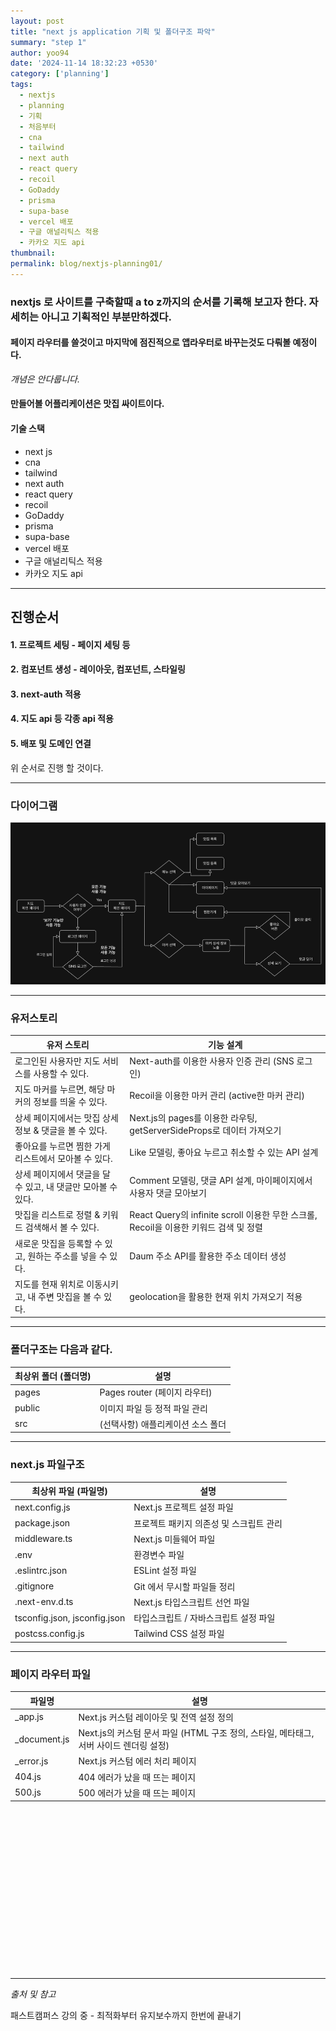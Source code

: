 ```yaml
---
layout: post
title: "next js application 기획 및 폴더구조 파악"
summary: "step 1"
author: yoo94
date: '2024-11-14 18:32:23 +0530'
category: ['planning']
tags:
  - nextjs
  - planning
  - 기획
  - 처음부터
  - cna
  - tailwind
  - next auth
  - react query
  - recoil
  - GoDaddy
  - prisma
  - supa-base
  - vercel 배포
  - 구글 애널리틱스 적용
  - 카카오 지도 api
thumbnail: 
permalink: blog/nextjs-planning01/
---
```


### nextjs 로 사이트를 구축할때 a to z까지의 순서를 기록해 보고자 한다. 자세히는 아니고 기획적인 부분만하겠다. 

#### 페이지 라우터를 쓸것이고 마지막에 점진적으로 앱라우터로 바꾸는것도 다뤄볼 예정이다.

*개념은 안다룹니다.*

#### 만들어볼 어플리케이션은 맛집 싸이트이다. 

#### 기술 스택
- next js
- cna
- tailwind
- next auth
- react query
- recoil
- GoDaddy
- prisma
- supa-base
- vercel 배포
- 구글 애널리틱스 적용
- 카카오 지도 api

---

## 진행순서

#### 1. 프로젝트 세팅 - 페이지 세팅 등 

#### 2. 컴포넌트 생성 - 레이아웃, 컴포넌트, 스타일링

#### 3. next-auth 적용

#### 4. 지도 api 등 각종 api 적용

#### 5. 배포 및 도메인 연결


위 순서로 진행 할 것이다.

---

### 다이어그램

<img src="/blog/postImg/diagram.png" alt="Pasted image diagram.png" style="max-width:100%;">

---

### 유저스토리

| **유저 스토리**                                       | **기능 설계**                                                                 |
|------------------------------------------------------|------------------------------------------------------------------------------|
| 로그인된 사용자만 지도 서비스를 사용할 수 있다.        | Next-auth를 이용한 사용자 인증 관리 (SNS 로그인)                              |
| 지도 마커를 누르면, 해당 마커의 정보를 띄울 수 있다.  | Recoil을 이용한 마커 관리 (active한 마커 관리)                               |
| 상세 페이지에서는 맛집 상세 정보 & 댓글을 볼 수 있다. | Next.js의 pages를 이용한 라우팅, getServerSideProps로 데이터 가져오기          |
| 좋아요를 누르면 찜한 가게 리스트에서 모아볼 수 있다.  | Like 모델링, 좋아요 누르고 취소할 수 있는 API 설계                           |
| 상세 페이지에서 댓글을 달 수 있고, 내 댓글만 모아볼 수 있다. | Comment 모델링, 댓글 API 설계, 마이페이지에서 사용자 댓글 모아보기          |
| 맛집을 리스트로 정렬 & 키워드 검색해서 볼 수 있다.    | React Query의 infinite scroll 이용한 무한 스크롤, Recoil을 이용한 키워드 검색 및 정렬 |
| 새로운 맛집을 등록할 수 있고, 원하는 주소를 넣을 수 있다. | Daum 주소 API를 활용한 주소 데이터 생성                                     |
| 지도를 현재 위치로 이동시키고, 내 주변 맛집을 볼 수 있다. | geolocation을 활용한 현재 위치 가져오기 적용                               |

---

### 폴더구조는 다음과 같다.

| **최상위 폴더 (폴더명)** | **설명**                          |
|-------------------------|----------------------------------|
| pages                  | Pages router (페이지 라우터)      |
| public                 | 이미지 파일 등 정적 파일 관리       |
| src                    | (선택사항) 애플리케이션 소스 폴더   |

---

### next.js 파일구조

| **최상위 파일 (파일명)**        | **설명**                                |
|--------------------------------|----------------------------------------|
| next.config.js                 | Next.js 프로젝트 설정 파일              |
| package.json                   | 프로젝트 패키지 의존성 및 스크립트 관리 |
| middleware.ts                  | Next.js 미들웨어 파일                   |
| .env                           | 환경변수 파일                          |
| .eslintrc.json                 | ESLint 설정 파일                       |
| .gitignore                     | Git 에서 무시할 파일들 정리             |
| .next-env.d.ts                 | Next.js 타입스크립트 선언 파일          |
| tsconfig.json, jsconfig.json   | 타입스크립트 / 자바스크립트 설정 파일   |
| postcss.config.js              | Tailwind CSS 설정 파일                 |

---

### 페이지 라우터 파일
| **파일명**       | **설명**                                                                 |
|------------------|-------------------------------------------------------------------------|
| _app.js          | Next.js 커스텀 레이아웃 및 전역 설정 정의                               |
| _document.js     | Next.js의 커스텀 문서 파일 (HTML 구조 정의, 스타일, 메타태그, 서버 사이드 렌더링 설정) |
| _error.js        | Next.js 커스텀 에러 처리 페이지                                         |
| 404.js           | 404 에러가 났을 때 뜨는 페이지                                          |
| 500.js           | 500 에러가 났을 때 뜨는 페이지                                          |


<br>
<br>
<br>
<br>
<br>
<br>
<br>
<br>
<br>
<br>
<br>
<br>
<br>
<br>
<br>



---

*출처 및 참고*

패스트캠퍼스 강의 중 - 최적화부터 유지보수까지 한번에 끝내기